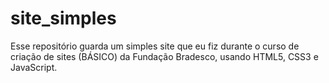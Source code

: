 # site_simples
Esse repositório guarda um simples site que eu fiz durante o curso de criação de sites (BÁSICO) da Fundação Bradesco, usando HTML5, CSS3 e JavaScript.
